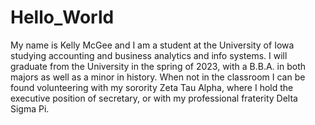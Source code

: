 # Hello_World
My name is Kelly McGee and I am a student at the University of Iowa studying accounting and business analytics and info systems. I will graduate from the University in the spring of 2023, with a B.B.A. in both majors as well as a minor in history. When not in the classroom I can be found volunteering with my sorority Zeta Tau Alpha, where I hold the executive position of secretary, or with my professional fraterity Delta Sigma Pi. 
